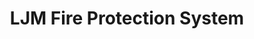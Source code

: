 ---
title: "LJM Fire Protection System"
url: /puerto-princesa/ljm-fire-protection-system/
shop: Elektronik
---